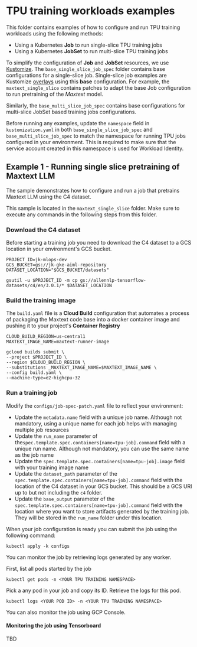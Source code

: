 # TPU training workloads examples

This folder contains examples of how to configure and run TPU training workloads using the following methods:
- Using a Kubernetes **Job** to run single-slice TPU training jobs
- Using a Kubernetes **JobSet** to run multi-slice TPU training jobs

To simplify the configuration of **Job** and **JobSet** resources, we use [Kustomize](https://kubernetes.io/docs/tasks/manage-kubernetes-objects/kustomization/). The `base_single_slice_job_spec` folder contains base configurations for a single-slice job.  Single-slice job examples are Kustomize [overlays](https://kubernetes.io/docs/tasks/manage-kubernetes-objects/kustomization/#bases-and-overlays) using this **base** configuration. 
For example, the `maxtext_single_slice` contains patches to adapt the base Job configuration to run pretraining of the *Maxtext* model. 

Similarly, the `base_multi_slice_job_spec` contains base configurations for multi-slice JobSet based training jobs configurations.

Before running any examples, update the `namespace` field in `kustomization.yaml` in both `base_single_slice_job_spec` and `base_multi_slice_job_spec` to match the namespace for running TPU jobs configured in your environment. This is required to make sure that the service account created in this namespace is used for Workload Identity.


## Example 1 - Running single slice pretraining of Maxtext LLM

The sample demonstrates how to configure and run a job that pretrains Maxtext LLM using the C4 dataset.

This sample is located in the `maxtext_single_slice` folder. Make sure to execute any commands in the following steps from this folder.

### Download the C4 dataset

Before starting a training job you need to download the C4 dataset to a GCS location in your environment's GCS bucket. 

```
PROJECT_ID=jk-mlops-dev
GCS_BUCKET=gs://jk-gke-aiml-repository
DATASET_LOCATION="$GCS_BUCKET/datasets"

gsutil -u $PROJECT_ID -m cp gs://allennlp-tensorflow-datasets/c4/en/3.0.1/* $DATASET_LOCATION

```

### Build the training image

The `build.yaml` file is a **Cloud Build** configuration that automates a process of packaging the Maxtext code base into a docker container image and pushing it to your project's **Container Registry**


```
CLOUD_BUILD_REGION=us-central1
MAXTEXT_IMAGE_NAME=maxtext-runner-image

gcloud builds submit \
--project $PROJECT_ID \
--region $CLOUD_BUILD_REGION \
--substitutions _MAXTEXT_IMAGE_NAME=$MAXTEXT_IMAGE_NAME \
--config build.yaml \
--machine-type=e2-highcpu-32
```


### Run a training job

Modify the `configs/job-spec-patch.yaml` file to reflect your environment:
- Update the `metadata.name` field with a unique job name. Although not mandatory, using a unique name for each job helps with managing multiple job resources
- Update the `run_name` parameter of the`spec.template.spec.containers[name=tpu-job].command` field with a unique run name. Although not mandatory, you can use the same name as the job name
- Update the `spec.template.spec.containers[name=tpu-job].image` field with your training image name
- Update the `dataset_path` parameter of the `spec.template.spec.containers[name=tpu-job].command` field with the location of the C4 dataset in your GCS bucket. This should be a GCS URI up to but not including the `c4` folder.
- Update the `base_output` parameter of the `spec.template.spec.containers[name=tpu-job].command` field with the location where you want to store artifacts generated by the training job. They will be stored in the `run_name` folder under this location.

When your job configuration is ready you can submit the job using the following command:

```
kubectl apply -k configs
```

You can monitor the job by retrieving logs generated by any worker.

First, list all pods started by the job

```
kubectl get pods -n <YOUR TPU TRAINING NAMESPACE>
```

Pick a any pod in your job and copy its ID. Retrieve the logs for this pod.

```
kubectl logs <YOUR POD ID> -n <YOUR TPU TRAINING NAMESPACE>
```

You can also monitor the job using GCP Console.

#### Monitoring the job using Tensorboard

TBD



